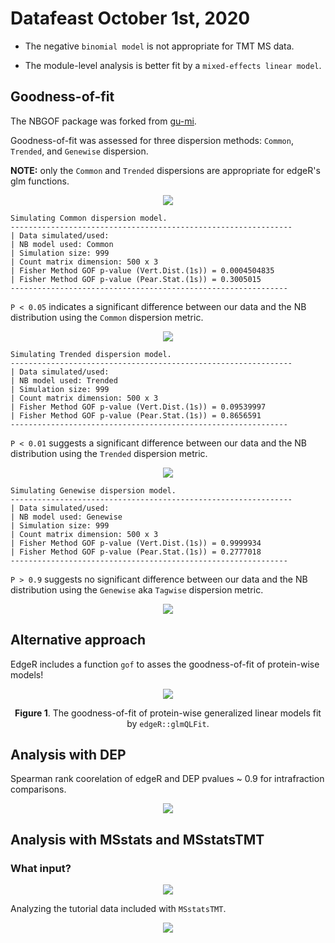 # Datafeast October 1st, 2020

* The negative `binomial model` is not appropriate for TMT MS data.

* The module-level analysis is better fit by a `mixed-effects linear model`.

## Goodness-of-fit
The NBGOF package was forked from [gu-mi](https://github.com/gu-mi/NBGOF). 

Goodness-of-fit was assessed for three dispersion methods: `Common`, `Trended`,
and `Genewise` dispersion. 

__NOTE:__ only the `Common` and `Trended` dispersions are
appropriate for edgeR's glm functions.

<p align="center"> 
  <img src="./figs/bcv.png"/>
  </p>


```
Simulating Common dispersion model.
--------------------------------------------------------------- 
| Data simulated/used: 
| NB model used: Common 
| Simulation size: 999 
| Count matrix dimension: 500 x 3 
| Fisher Method GOF p-value (Vert.Dist.(1s)) = 0.0004504835 
| Fisher Method GOF p-value (Pear.Stat.(1s)) = 0.3005015 
-------------------------------------------------------------- 
```
`P < 0.05` indicates a significant difference between our data and the NB
distribution using the `Common` dispersion metric.

<p align="center"> 
  <img src="./figs/common.png"/>
  </p>

```
Simulating Trended dispersion model.
--------------------------------------------------------------- 
| Data simulated/used: 
| NB model used: Trended 
| Simulation size: 999 
| Count matrix dimension: 500 x 3 
| Fisher Method GOF p-value (Vert.Dist.(1s)) = 0.09539997 
| Fisher Method GOF p-value (Pear.Stat.(1s)) = 0.8656591 
-------------------------------------------------------------- 
```

`P < 0.01` suggests a significant difference between our data and the NB
distribution using the `Trended` dispersion metric.

<p align="center"> 
  <img src="./figs/trended.png"/>
  </p>

```
Simulating Genewise dispersion model.
--------------------------------------------------------------- 
| Data simulated/used: 
| NB model used: Genewise 
| Simulation size: 999 
| Count matrix dimension: 500 x 3 
| Fisher Method GOF p-value (Vert.Dist.(1s)) = 0.9999934 
| Fisher Method GOF p-value (Pear.Stat.(1s)) = 0.2777018 
-------------------------------------------------------------- 
```
`P > 0.9` suggests no significant difference between our data and the NB
distribution using the `Genewise` aka `Tagwise` dispersion metric.

<p align="center"><img src="./figs/genewise.png"/></p>

## Alternative approach 
EdgeR includes a function `gof` to asses the goodness-of-fit of protein-wise
models!
<p align="center"><img src="./figs/gof.png"/></p>

<div align="center">

__Figure 1__. The goodness-of-fit of protein-wise generalized linear models fit by `edgeR::glmQLFit`. 

  </div>

## Analysis with DEP

Spearman rank coorelation of edgeR and DEP pvalues ~ 0.9 for intrafraction
comparisons.

<p align="center"><img src="./figs/scatterplot.png"/></p>


## Analysis with MSstats and MSstatsTMT

### What input?
<p align="center"><img src="./figs/pd_snr.png"/></p>


Analyzing the tutorial data included with `MSstatsTMT`.

<p align="center"><img src="./figs/run-MSstats.gif?raw=true"/></p>

